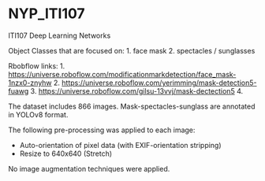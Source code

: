 # NYP_ITI107
ITI107 Deep Learning Networks

Object Classes that are focused on:
    1. face mask
    2. spectacles / sunglasses

Rbobflow links:
    1. https://universe.roboflow.com/modificationmarkdetection/face_mask-1nzx0-znyhw
    2. https://universe.roboflow.com/yerimming/mask-detection5-fuawg
    3. https://universe.roboflow.com/gilsu-13vvj/mask-dectection5
    4.

The dataset includes 866 images.
Mask-spectacles-sunglass are annotated in YOLOv8 format.

The following pre-processing was applied to each image:
* Auto-orientation of pixel data (with EXIF-orientation stripping)
* Resize to 640x640 (Stretch)

No image augmentation techniques were applied.